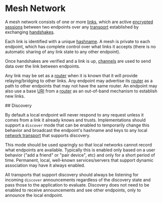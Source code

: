 Mesh Network
============

A mesh network consists of one or more [links](link.md), which are active [encrypted sessions](e3x/) between two endpoints over any [transport](transports/) established by exchanging [handshakes](e3x/handshake.md).  

Each link is identified with a unique [hashname](hashname.md).  A mesh is private to each endpoint, which has complete control over what links it accepts (there is no automatic sharing of any link state to any other endpoint).

Once handshakes are verified and a link is up, [channels](channels/) are used to send data over the link between endpoints.

Any link may be set as a [router](routing.md) when it is known that it will provide relaying/bridging to other links.  Any endpoint may advertise its [router](routing.md) as a path to other endpoints that may not have the same router.  An endpoint may also use a base [URI](uri.md) from a [router](routing.md) as an out-of-band mechanism to establish new links.

<a name="discovery" />
## Discovery

By default a local endpoint will never respond to any request unless it comes from a link it already knows and trusts.  Implementations should support a `discover` mode that can be enabled to temporarily change this behavior and broadcast the endpoint's hashname and keys to any local [network transport](transports/) that supports discovery.

This mode should be used sparingly so that local networks cannot record what endpoints are available. Typically this is enabled only based on a user behavior ("add a friend" or "pair device", etc) and only for a short period of time.  Permanent, local, well-known services/servers that support dynamic association may have it always enabled.

All transports that support discovery should always be listening for incoming `discover` announcements regardless of the discovery state and pass those to the application to evaluate.  Discovery does not need to be enabled to receive announcements and see other endpoints, only to announce the local endpoint.

